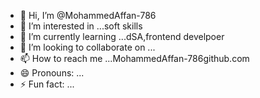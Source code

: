 - 👋 Hi, I’m @MohammedAffan-786
- 👀 I’m interested in ...soft skills
- 🌱 I’m currently learning ...dSA,frontend develpoer 
- 💞️ I’m looking to collaborate on ...
- 📫 How to reach me ...MohammedAffan-786github.com
- 😄 Pronouns: ...
- ⚡ Fun fact: ...

<!---
MohammedAffan-786/MohammedAffan-786 is a ✨ special ✨ repository because its `README.md` (this file) appears on your GitHub profile.
You can click the Preview link to take a look at your changes.
--->
